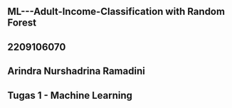 ## ML---Adult-Income-Classification with Random Forest

## 2209106070
## Arindra Nurshadrina Ramadini
## Tugas 1 - Machine Learning
